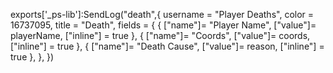 exports['_ps-lib']:SendLog("death",{
    username = "Player Deaths",
    color = 16737095,
    title = "Death",
    fields = {
        {
            ["name"]= "Player Name",
            ["value"]= playerName,
            ["inline"] = true
        },
        {
            ["name"]= "Coords",
            ["value"]= coords,
            ["inline"] = true
        },
        {
            ["name"]= "Death Cause",
            ["value"]= reason,
            ["inline"] = true
        },
    },
})